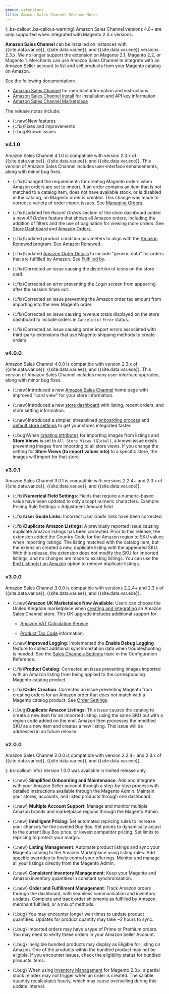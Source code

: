 ```yaml
---
group: extensions
title: Amazon Sales Channel Release Notes
---
```

{:.bs-callout .bs-callout-warning}
Amazon Sales Channel versions 4.0+ are only supported when integrated with Magento 2.3.x versions.

**Amazon Sales Channel** can be installed on instances with {{site.data.var.ce}}, {{site.data.var.ee}}, and {{site.data.var.ece}} versions 2.3.x. We no longer support the extension on Magento 2.1, Magento 2.2, or Magento 1. Merchants can use Amazon Sales Channel to integrate with an Amazon Seller account to list and sell products from your Magento catalog on Amazon.

See the following documentation:

-  [Amazon Sales Channel](https://docs.magento.com/m2/ee/user_guide/sales-channels/asc/amazon-sales-channel.html) for merchant information and instructions
-  [Amazon Sales Channel install]({{site.baseurl}}/extensions/amazon-sales/) for installation and API key information
-  [Amazon Sales Channel Marketplace](http://marketplace.magento.com/magento-module-amazon.html)

The release notes include:

-  {:.new}New features
-  {:.fix}Fixes and improvements
-  {:.bug}Known issues

### v4.1.0

Amazon Sales Channel 4.1.0 is compatible with version 2.3.x of {{site.data.var.ce}}, {{site.data.var.ee}}, and {{site.data.var.ece}}. This version of Amazon Sales Channel includes user-interface enhancements, along with minor bug fixes.

-  {:.fix}<!--4247, 4230-->Changed the requirements for creating Magento orders when Amazon orders are set to import. If an order contains an item that is not matched to a catalog item, does not have available stock, or is disabled in the catalog, no Magento order is created. This change was made to correct a variety of order import issues. See [Managing Orders](https://docs.magento.com/m2/ee/user_guide/sales-channels/asc/managing-orders.html).

-  {:.fix}<!--CHAN-CHAN-4167, 4297, 4311, 4312, 4324-->Updated the _Recent Orders_ section of the store dashboard added a new _All Orders_ feature that shows all Amazon orders, including the addition of filters and the use of pagination for viewing more orders. See [Store Dashboard](https://docs.magento.com/m2/ee/user_guide/sales-channels/asc/amazon-store-dashboard.html) and [Amazon Orders](https://docs.magento.com/m2/ee/user_guide/sales-channels/asc/managing-orders.html).

-  {:.fix}<!--CHAN-4013-->Updated product condition parameters to align with the [Amazon Renewed]( https://sell.amazon.com/programs/renewed.html) program. See [Amazon Renewed]( https://docs.magento.com/m2/ee/user_guide/sales-channels/asc/renewed-products.html).

-  {:.fix}<!--CHAN-3680-->Updated [Amazon Order Details](https://docs.magento.com/m2/ee/user_guide/sales-channels/asc/amazon-order-details.html) to include "generic data" for orders that are fulfilled by Amazon. See [Fulfilled by](https://docs.magento.com/m2/ee/user_guide/sales-channels/asc/fulfilled-by.html).

-  {:.fix}<!--CHAN-4069-->Corrected an issue causing the distortion of icons on the store card.

-  {:.fix}<!--CHAN-4165-->Corrected an error preventing the _Login_ screen from appearing after the session times out.

-  {:.fix}<!--CHAN-4211-->Corrected an issue preventing the Amazon order tax amount from importing into the new Magento order.

-  {:.fix}<!--CHAN-4234-->Corrected an issue causing revenue totals displayed on the store dashboard to include orders in `Canceled` or `Error` status.

-  {:.fix}<!--CHAN-4326-->Corrected an issue causing order import errors associated with third-party extensions that use Magento shipping methods to create orders.

### v4.0.0

Amazon Sales Channel 4.0.0 is compatible with version 2.3.x of {{site.data.var.ce}}, {{site.data.var.ee}}, and {{site.data.var.ece}}. This version of Amazon Sales Channel includes many user-interface upgrades, along with minor bug fixes.

-  {:.new}Introduced a new [Amazon Sales Channel](https://docs.magento.com/m2/ee/user_guide/sales-channels/asc/amazon-sales-channel-home.html) home page with improved "card view" for your store information.

-  {:.new}Introduced a new [store dashboard](https://docs.magento.com/m2/ee/user_guide/sales-channels/asc/amazon-store-dashboard.html) with listing, recent orders, and store setting information.

-  {:.new}Introduced a simpler, streamlined [onboarding process](https://docs.magento.com/m2/ee/user_guide/sales-channels/asc/amazon-onboarding-home.html) and [default store settings](https://docs.magento.com/m2/ee/user_guide/sales-channels/asc/default-store-settings.html) to get your stores integrated faster.

-  {:.bug}<!--- CHAN-4102 --->When [creating attributes](https://docs.magento.com/m2/ee/user_guide/sales-channels/asc/managing-attributes.html) for importing images from listings and **Store Views** is set to `All Store Views (Global)`, a known issue exists preventing images from importing to all store views. If you change the setting for **Store Views (to import values into)** to a specific store, the images will import for that store.

### v3.0.1

Amazon Sales Channel 3.0.1 is compatible with versions 2.2.4+ and 2.3.x of {{site.data.var.ce}}, {{site.data.var.ee}}, and {{site.data.var.ece}}.

-  {:.fix}**Numerical Field Settings**: <!--CHAN-3779-->Fields that require a numeric-based value have been updated to only accept numeric characters. Example: Pricing Rule Settings > Adjustment Amount field

-  {:.fix}**User Guide Links**: <!--CHAN-3778-->Incorrect _User Guide_ links have been corrected.

-  {:.fix}**Duplicate Amazon Listings**: <!--CHAN-3593-->A previously reported issue causing duplicate Amazon listings has been corrected. Prior to this release, the extension added the Country Code for the Amazon region to SKU values when importing listings. The listing matched with the catalog item, but the extension created a new, duplicate listing with the appended SKU. With this release, the extension does not modify the SKU for imported listings, and no changes are made to existing listings. You can use the [End Listing(s) on Amazon](https://docs.magento.com/m2/ee/user_guide/sales-channels/amazon/end-listings-manually.html) option to remove duplicate listings.

### v3.0.0

Amazon Sales Channel 3.0.0 is compatible with versions 2.2.4+ and 2.3.x of {{site.data.var.ce}}, {{site.data.var.ee}}, and {{site.data.var.ece}}.

-  {:.new}**Amazon UK Marketplace Now Available**: Users can choose the United Kingdom marketplace when [creating and integrating](https://docs.magento.com/m2/ee/user_guide/sales-channels/amazon/store-integration.html) an Amazon Sales Channel store. This UK upgrade includes additional support for:

   -  [Amazon VAT Calculation Service](https://services.amazon.co.uk/vat-calculation-service.html)

   -  [Product Tax Code](https://sellercentral.amazon.com/gp/help/help.html?itemID=G200794510&language=en_US) information.

-  {:.new}**Improved Logging**: <!--CHAN-3642, 3672-->Implemented the **Enable Debug Logging** feature to collect additional synchronization data when troubleshooting is needed. See the [Sales Channels Settings](https://docs.magento.com/m2/ee/user_guide/configuration/sales-channels/global-settings.html) topic in the Configuration Reference.

-  {:.fix}**Product Catalog**: <!--CHAN-3687-->Corrected an issue preventing images imported with an Amazon listing from being applied to the corresponding Magento catalog product.

-  {:.fix}**Order Creation**: <!--CHAN-3708-->Corrected an issue preventing Magento from creating orders for an Amazon order that does not match with a Magento catalog product. See [Order Settings](https://docs.magento.com/m2/ee/user_guide/sales-channels/amazon/order-settings.html).

-  {:.bug}**Duplicate Amazon Listings**: <!--CHAN-3593-->This issue causes the catalog to create a new item for an imported listing, using the same SKU but with a region code added on the end. Amazon then processes the modified SKU as a new item and creates a new listing. This issue will be addressed in an future release.

### v2.0.0

Amazon Sales Channel 2.0.0 is compatible with version 2.2.4+ and 2.3.x of {{site.data.var.ce}}, {{site.data.var.ee}}, and {{site.data.var.ece}}.

 {:.bs-callout-info}
Version 1.0.0 was available in limited release only.

-  {:.new} **Simplified Onboarding and Maintenance**: Add and integrate with your Amazon Seller account through a step-by-step process with detailed instructions available through the Magento Admin. Maintain your stores, accounts, and listed products through one dashboard.

-  {:.new} **Multiple Account Support**: Manage and monitor multiple Amazon brands and marketplace regions through the Magento Admin.

-  {:.new} **Intelligent Pricing**: Set automated repricing rules to increase your chances for the coveted Buy Box. Set prices to dynamically adjust to the current Buy Box price, or lowest competitor pricing. Set limits to repricing to protect your margin.

-  {:.new} **Listing Management**: Automate product listings and sync your Magento catalog to the Amazon Marketplace using listing rules. Add specific overrides to finely control your offerings. Monitor and manage all your listings directly from the Magento Admin.

-  {:.new} **Consistent Inventory Management**: Keep your Magento and Amazon inventory quantities in constant synchronization.

-  {:.new} **Order and Fulfillment Management**: Track Amazon orders through the dashboard, with seamless communication and inventory updates. Complete and track order shipments as fulfilled by Amazon, merchant fulfilled, or a mix of methods.

-  {:.bug} You may encounter longer wait times to update product quantities. Updates for product quantity may take ~2 hours to sync.

-  {:.bug} Imported orders may have a type of Prime or Premium orders. You may need to verify these orders in your Amazon Seller Account.

-  {:.bug} Ineligible bundled products may display as Eligible for listing on Amazon. One of the products within the bundled product may not be eligible. If you encounter issues, check the eligibility status for bundled products items.

-  {:.bug} When using [Inventory Management](https://docs.magento.com/m2/ee/user_guide/catalog/inventory-management.html) for Magento 2.3.x, a partial stock reindex may not trigger when an order is created. The salable quantity recalculates hourly, which may cause overselling during this update interval.
